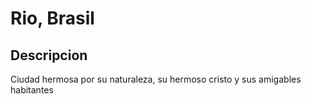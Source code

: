 # Rio, Brasil

## Descripcion
Ciudad hermosa por su naturaleza, su hermoso cristo y sus amigables habitantes
